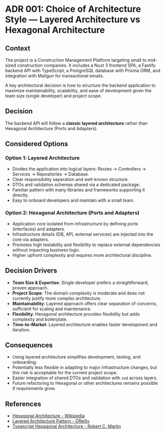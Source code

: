 # ADR 001: Choice of Architecture Style — Layered Architecture vs Hexagonal Architecture

## Context
The project is a Construction Management Platform targeting small to mid-sized construction companies. It includes a Nuxt 3 frontend SPA, a Fastify backend API with TypeScript, a PostgreSQL database with Prisma ORM, and integration with Mailgun for transactional emails.

A key architectural decision is how to structure the backend application to maximize maintainability, scalability, and ease of development given the team size (single developer) and project scope.

## Decision
The backend API will follow a **classic layered architecture** rather than Hexagonal Architecture (Ports and Adapters).

## Considered Options

### Option 1: Layered Architecture
- Divides the application into logical layers: Routes → Controllers → Services → Repositories → Database.
- Clear responsibility separation and well-known structure.
- DTOs and validation schemas shared via a dedicated package.
- Familiar pattern with many libraries and frameworks supporting it directly.
- Easy to onboard developers and maintain with a small team.

### Option 2: Hexagonal Architecture (Ports and Adapters)
- Application core isolated from infrastructure by defining ports (interfaces) and adapters.
- Infrastructure details (DB, API, external services) are injected into the core via adapters.
- Promotes high testability and flexibility to replace external dependencies without impacting business logic.
- Higher upfront complexity and requires more architectural discipline.

## Decision Drivers
- **Team Size & Expertise**: Single developer prefers a straightforward, proven approach.
- **Project Scope**: The domain complexity is moderate and does not currently justify more complex architecture.
- **Maintainability**: Layered approach offers clear separation of concerns, sufficient for scaling and maintenance.
- **Flexibility**: Hexagonal architecture provides flexibility but adds complexity and boilerplate.
- **Time-to-Market**: Layered architecture enables faster development and iteration.

## Consequences
- Using layered architecture simplifies development, testing, and onboarding.
- Potentially less flexible in adapting to major infrastructure changes, but this risk is acceptable for the current project scope.
- Easier integration of shared DTOs and validation with `zod` across layers.
- Future refactoring to Hexagonal or other architectures remains possible if requirements grow.

## References
- [Hexagonal Architecture - Wikipedia](https://en.wikipedia.org/wiki/Hexagonal_architecture_(software))
- [Layered Architecture Pattern - OReilly](https://www.oreilly.com/library/view/software-architecture-patterns/9781491971437/ch01.html)
- [Typescript Hexagonal Architecture - Robert C. Martin](https://medium.com/@walid.karray/building-a-todo-app-with-typescript-using-clean-hexagonal-architecture-a-detailed-look-at-the-d9e177f9f31)
